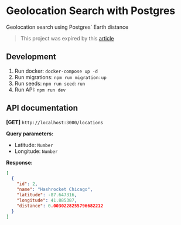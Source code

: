 # Geolocation Search with Postgres

Geolocation search using Postgres` Earth distance

> This project was expired by this [article](https://www.notion.so/danprates/Buscar-por-localiza-o-usando-Postgres-Hapi-52c89ae725214cc2b4d7d6499c634a48#c797f841a0724511b17379433b6d4229)

## Development

1. Run docker: `docker-compose up -d`
1. Run migrations: `npm run migration:up`
1. Run seeds: `npm run seed:run`
1. Run API: `npm run dev`

## API documentation

**[GET]** `http://localhost:3000/locations`

**Query parameters:**

- Latitude: `Number`
- Longitude: `Number`

**Response:**

```json
[
  {
    "id": 2,
    "name": "Hashrocket Chicago",
    "latitude": -87.647316,
    "longitude": 41.885387,
    "distance": 0.0030228255796682212
  }
]
```
